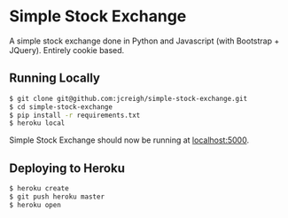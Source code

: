 # Simple Stock Exchange

A simple stock exchange done in Python and Javascript (with Bootstrap + JQuery). Entirely cookie based.

## Running Locally

```sh
$ git clone git@github.com:jcreigh/simple-stock-exchange.git
$ cd simple-stock-exchange
$ pip install -r requirements.txt
$ heroku local
```

Simple Stock Exchange should now be running at [localhost:5000](http://localhost:5000/).

## Deploying to Heroku

```sh
$ heroku create
$ git push heroku master
$ heroku open
```

